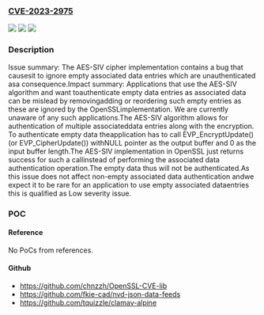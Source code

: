 ### [CVE-2023-2975](https://cve.mitre.org/cgi-bin/cvename.cgi?name=CVE-2023-2975)
![](https://img.shields.io/static/v1?label=Product&message=OpenSSL&color=blue)
![](https://img.shields.io/static/v1?label=Version&message=3.1.0%3C%203.1.2%20&color=brighgreen)
![](https://img.shields.io/static/v1?label=Vulnerability&message=Insufficient%20Verification%20of%20Data%20Authenticity&color=brighgreen)

### Description

Issue summary: The AES-SIV cipher implementation contains a bug that causesit to ignore empty associated data entries which are unauthenticated asa consequence.Impact summary: Applications that use the AES-SIV algorithm and want toauthenticate empty data entries as associated data can be mislead by removingadding or reordering such empty entries as these are ignored by the OpenSSLimplementation. We are currently unaware of any such applications.The AES-SIV algorithm allows for authentication of multiple associateddata entries along with the encryption. To authenticate empty data theapplication has to call EVP_EncryptUpdate() (or EVP_CipherUpdate()) withNULL pointer as the output buffer and 0 as the input buffer length.The AES-SIV implementation in OpenSSL just returns success for such a callinstead of performing the associated data authentication operation.The empty data thus will not be authenticated.As this issue does not affect non-empty associated data authentication andwe expect it to be rare for an application to use empty associated dataentries this is qualified as Low severity issue.

### POC

#### Reference
No PoCs from references.

#### Github
- https://github.com/chnzzh/OpenSSL-CVE-lib
- https://github.com/fkie-cad/nvd-json-data-feeds
- https://github.com/tquizzle/clamav-alpine


